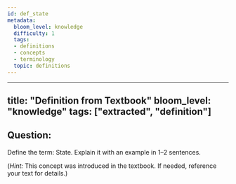 ```yaml
---
id: def_state
metadata:
  bloom_level: knowledge
  difficulty: 1
  tags:
  - definitions
  - concepts
  - terminology
  topic: definitions
---
```


---
title: "Definition from Textbook"
bloom_level: "knowledge"
tags: ["extracted", "definition"]
---

## Question:

Define the term: State.
Explain it with an example in 1–2 sentences.

(*Hint:* This concept was introduced in the textbook. If needed, reference your text for details.) 